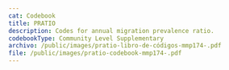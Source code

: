 ```yaml
---
cat: Codebook
title: PRATIO
description: Codes for annual migration prevalence ratio.
codebookType: Community Level Supplementary
archivo: /public/images/pratio-libro-de-códigos-mmp174-.pdf
file: /public/images/pratio-codebook-mmp174-.pdf
---
```


